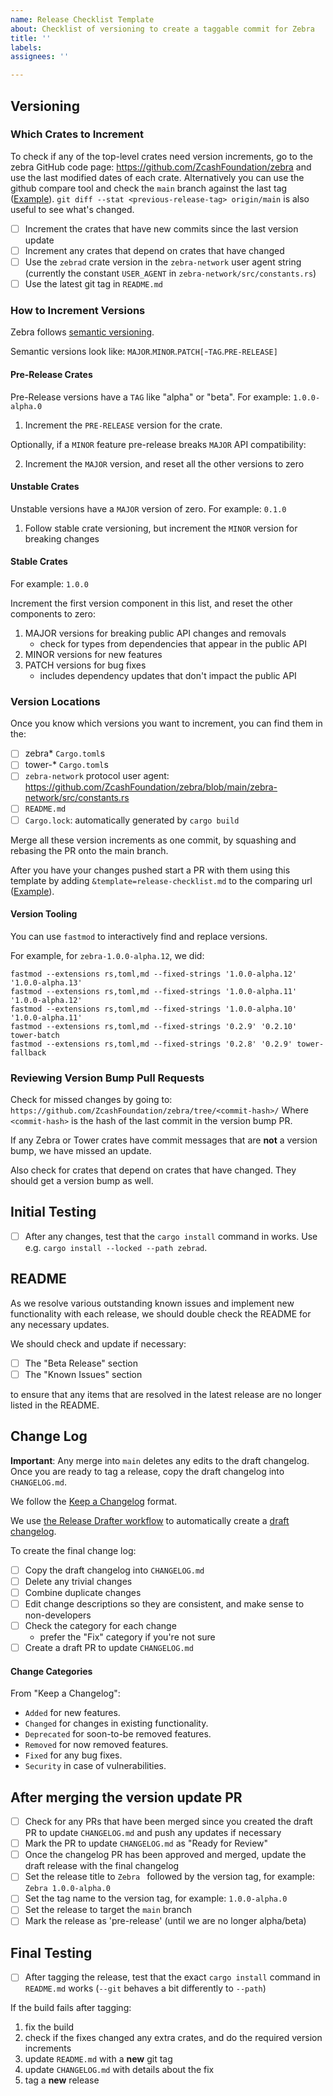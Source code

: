 ```yaml
---
name: Release Checklist Template
about: Checklist of versioning to create a taggable commit for Zebra
title: ''
labels:
assignees: ''

---
```


## Versioning

### Which Crates to Increment

To check if any of the top-level crates need version increments, go to the zebra GitHub code page: https://github.com/ZcashFoundation/zebra and use the last modified dates of each crate. Alternatively you can use the github compare tool and check the `main` branch against the last tag ([Example](https://github.com/ZcashFoundation/zebra/compare/v1.0.0-alpha.15...main)). `git diff --stat <previous-release-tag> origin/main` is also useful to see what's changed.

- [ ] Increment the crates that have new commits since the last version update
- [ ] Increment any crates that depend on crates that have changed
- [ ] Use the `zebrad` crate version in the `zebra-network` user agent string
      (currently the constant `USER_AGENT` in `zebra-network/src/constants.rs`)
- [ ] Use the latest git tag in `README.md`

### How to Increment Versions

Zebra follows [semantic versioning](https://semver.org).

Semantic versions look like: `MAJOR`.`MINOR`.`PATCH[`-`TAG`.`PRE-RELEASE]`

#### Pre-Release Crates

Pre-Release versions have a `TAG` like "alpha" or "beta". For example: `1.0.0-alpha.0`

1. Increment the `PRE-RELEASE` version for the crate.

Optionally, if a `MINOR` feature pre-release breaks `MAJOR` API compatibility:

2. Increment the `MAJOR` version, and reset all the other versions to zero

#### Unstable Crates

Unstable versions have a `MAJOR` version of zero. For example: `0.1.0`

1. Follow stable crate versioning, but increment the `MINOR` version for breaking changes

#### Stable Crates

For example: `1.0.0`

Increment the first version component in this list, and reset the other components to zero:
1. MAJOR versions for breaking public API changes and removals
    * check for types from dependencies that appear in the public API
2. MINOR versions for new features
3. PATCH versions for bug fixes
    * includes dependency updates that don't impact the public API

### Version Locations

Once you know which versions you want to increment, you can find them in the:
- [ ] zebra* `Cargo.toml`s
- [ ] tower-* `Cargo.toml`s
- [ ] `zebra-network` protocol user agent: https://github.com/ZcashFoundation/zebra/blob/main/zebra-network/src/constants.rs
- [ ] `README.md`
- [ ] `Cargo.lock`: automatically generated by `cargo build`

Merge all these version increments as one commit, by squashing and rebasing the PR onto the main branch.

After you have your changes pushed start a PR with them using this template by adding `&template=release-checklist.md` to the comparing url ([Example](https://github.com/ZcashFoundation/zebra/compare/v1.0.0-alpha.16?expand=1&template=release-checklist.md)).

#### Version Tooling

You can use `fastmod` to interactively find and replace versions.

For example, for `zebra-1.0.0-alpha.12`, we did:
```
fastmod --extensions rs,toml,md --fixed-strings '1.0.0-alpha.12' '1.0.0-alpha.13'
fastmod --extensions rs,toml,md --fixed-strings '1.0.0-alpha.11' '1.0.0-alpha.12'
fastmod --extensions rs,toml,md --fixed-strings '1.0.0-alpha.10' '1.0.0-alpha.11'
fastmod --extensions rs,toml,md --fixed-strings '0.2.9' '0.2.10' tower-batch
fastmod --extensions rs,toml,md --fixed-strings '0.2.8' '0.2.9' tower-fallback
```

### Reviewing Version Bump Pull Requests

Check for missed changes by going to:
`https://github.com/ZcashFoundation/zebra/tree/<commit-hash>/`
Where `<commit-hash>` is the hash of the last commit in the version bump PR.

If any Zebra or Tower crates have commit messages that are **not** a version bump, we have missed an update.

Also check for crates that depend on crates that have changed. They should get a version bump as well.

## Initial Testing

- [ ] After any changes, test that the `cargo install` command in works. Use
      e.g. `cargo install --locked --path zebrad`.

## README

As we resolve various outstanding known issues and implement new functionality with each release, we should double check the README for any necessary updates.

We should check and update if necessary:

- [ ] The "Beta Release" section
- [ ] The "Known Issues" section

to ensure that any items that are resolved in the latest release are no longer listed in the README.

## Change Log

**Important**: Any merge into `main` deletes any edits to the draft changelog. Once you are ready to tag a release, copy the draft changelog into `CHANGELOG.md`.

We follow the [Keep a Changelog](https://keepachangelog.com/en/1.0.0/) format.

We use [the Release Drafter workflow](https://github.com/marketplace/actions/release-drafter) to automatically create a [draft changelog](https://github.com/ZcashFoundation/zebra/releases).

To create the final change log:
- [ ] Copy the draft changelog into `CHANGELOG.md`
- [ ] Delete any trivial changes
- [ ] Combine duplicate changes
- [ ] Edit change descriptions so they are consistent, and make sense to non-developers
- [ ] Check the category for each change
  - prefer the "Fix" category if you're not sure
- [ ] Create a draft PR to update `CHANGELOG.md`

#### Change Categories

From "Keep a Changelog":
* `Added` for new features.
* `Changed` for changes in existing functionality.
* `Deprecated` for soon-to-be removed features.
* `Removed` for now removed features.
* `Fixed` for any bug fixes.
* `Security` in case of vulnerabilities.

## After merging the version update PR
- [ ] Check for any PRs that have been merged since you created the draft PR to update `CHANGELOG.md` and push any updates if necessary
- [ ] Mark the PR to update `CHANGELOG.md` as "Ready for Review"
- [ ] Once the changelog PR has been approved and merged, update the draft release with the final changelog
- [ ] Set the release title to `Zebra ` followed by the version tag, for example: `Zebra 1.0.0-alpha.0`
- [ ] Set the tag name to the version tag, for example: `1.0.0-alpha.0`
- [ ] Set the release to target the `main` branch
- [ ] Mark the release as 'pre-release' (until we are no longer alpha/beta)

## Final Testing

- [ ] After tagging the release, test that the exact `cargo install` command in
      `README.md` works (`--git` behaves a bit differently to `--path`)

If the build fails after tagging:
1. fix the build
2. check if the fixes changed any extra crates, and do the required version increments
3. update `README.md` with a **new** git tag
4. update `CHANGELOG.md` with details about the fix
5. tag a **new** release
